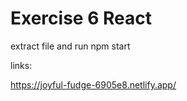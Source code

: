 # Exercise 6 React

extract file and run npm start

links: 

https://joyful-fudge-6905e8.netlify.app/
